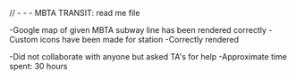 // - - - MBTA TRANSIT: read me file

-Google map of given MBTA subway line has been rendered correctly
-Custom icons have been made for station
-Correctly rendered 



-Did not collaborate with anyone but asked TA's for help
-Approximate time spent: 30 hours